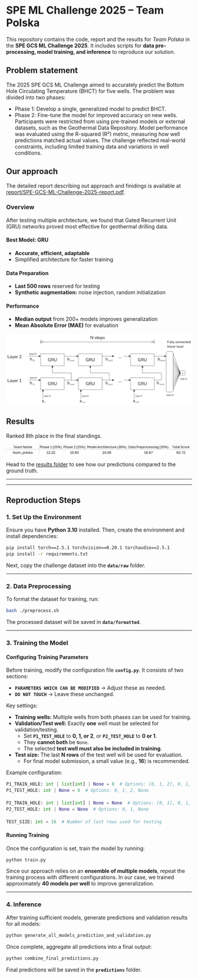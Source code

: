 # **SPE ML Challenge 2025 – Team Polska**

This repository contains the code, report and the results for _Team Polska_ in the **SPE GCS ML Challenge 2025**. It includes scripts for **data pre-processing, model training, and inference** to reproduce our solution.

## **Problem statement**
The 2025 SPE GCS ML Challenge aimed to accurately predict the Bottom Hole Circulating Temperature (BHCT) for five wells. The problem was divided into two phases:
* Phase 1: Develop a single, generalized model to predict BHCT.
* Phase 2: Fine-tune the model for improved accuracy on new wells.
Participants were restricted from using pre-trained models or external datasets, such as the 
Geothermal Data Repository. Model performance was evaluated using the R-squared (R²) 
metric, measuring how well predictions matched actual values. The challenge reflected real-world constraints, including limited training data and variations in well conditions. 

## **Our approach**

The detailed report describing out approach and finidings is available at [report/SPE-GCS-ML-Challenge-2025-report.pdf](report/SPE-GCS-ML-Challenge-2025-report.pdf).


### Overview
After testing multiple architecture, we found that Gated Recurrent Unit (GRU) networks proved most effective for geothermal drilling data.

#### Best Model: GRU
- **Accurate, efficient, adaptable**
- Simplified architecture for faster training

#### Data Preparation
- **Last 500 rows** reserved for testing
- **Synthetic augmentation:** noise injection, random initialization

#### Performance
- **Median output** from 200+ models improves generalization
- **Mean Absolute Error (MAE)** for evaluation

![Final model architecture](report/final-model-architecture.png)

## **Results**

Ranked 8th place in the final standings.

![Final result](results/result.png)

Head to the [results folder](results) to see how our predictions compared to the ground truth.



----------
----------

## **Reproduction Steps**

### **1. Set Up the Environment**

Ensure you have **Python 3.10** installed. Then, create the environment and install dependencies:

```bash
pip install torch==2.5.1 torchvision==0.20.1 torchaudio==2.5.1
pip install -r requirements.txt
```

Next, copy the challenge dataset into the **`data/raw`** folder.

----------

### **2. Data Preprocessing**

To format the dataset for training, run:

```bash
bash ./preprocess.sh
```
The processed dataset will be saved in **`data/formatted`**.

----------

### **3. Training the Model**

#### **Configuring Training Parameters**

Before training, modify the configuration file **`config.py`**. It consists of two sections:

-   **`PARAMETERS WHICH CAN BE MODIFIED`** → Adjust these as needed.
-   **`DO NOT TOUCH`** → Leave these unchanged.

Key settings:

-   **Training wells:** Multiple wells from both phases can be used for training.
-   **Validation/Test well:** Exactly **one** well must be selected for validation/testing.
    -   Set **`P1_TEST_HOLE`** to **0, 1, or 2**, or **`P2_TEST_HOLE`** to **0 or 1**.
    -   They **cannot both** be `None`.
    -   The selected **test well must also be included in training**.
-   **Test size:** The last **N rows** of the test well will be used for evaluation.
    -   For final model submission, a small value (e.g., **16**) is recommended.

Example configuration:

```python
P1_TRAIN_HOLE: int | list[int] | None = 0  # Options: [0, 1, 2], 0, 1, 2, None
P1_TEST_HOLE: int | None = 0  # Options: 0, 1, 2, None

P2_TRAIN_HOLE: int | list[int] | None = None  # Options: [0, 1], 0, 1, None
P2_TEST_HOLE: int | None = None  # Options: 0, 1, None

TEST_SIZE: int = 16  # Number of last rows used for testing
```

#### **Running Training**

Once the configuration is set, train the model by running:

```bash
python train.py
```

Since our approach relies on an **ensemble of multiple models**, repeat the training process with different configurations. In our case, we trained approximately **40 models per well** to improve generalization.

----------

### **4. Inference**

After training sufficient models, generate predictions and validation results for all models:

```bash
python generate_all_models_prediction_and_validation.py
``` 

Once complete, aggregate all predictions into a final output:

```bash
python combine_final_predictions.py
```

Final predictions will be saved in the **`predictions`** folder.